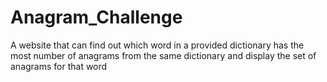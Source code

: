 # Anagram_Challenge
A website that can find out which word in a provided dictionary has the most number of anagrams from the same dictionary and display the set of anagrams for that word
